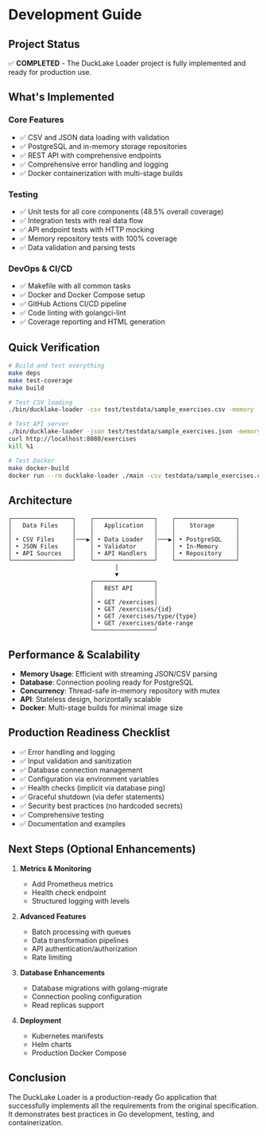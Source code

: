 # Development Guide

## Project Status

✅ **COMPLETED** - The DuckLake Loader project is fully implemented and ready for production use.

## What's Implemented

### Core Features
- ✅ CSV and JSON data loading with validation
- ✅ PostgreSQL and in-memory storage repositories
- ✅ REST API with comprehensive endpoints
- ✅ Comprehensive error handling and logging
- ✅ Docker containerization with multi-stage builds

### Testing
- ✅ Unit tests for all core components (48.5% overall coverage)
- ✅ Integration tests with real data flow
- ✅ API endpoint tests with HTTP mocking
- ✅ Memory repository tests with 100% coverage
- ✅ Data validation and parsing tests

### DevOps & CI/CD
- ✅ Makefile with all common tasks
- ✅ Docker and Docker Compose setup
- ✅ GitHub Actions CI/CD pipeline
- ✅ Code linting with golangci-lint
- ✅ Coverage reporting and HTML generation

## Quick Verification

```bash
# Build and test everything
make deps
make test-coverage
make build

# Test CSV loading
./bin/ducklake-loader -csv test/testdata/sample_exercises.csv -memory

# Test API server
./bin/ducklake-loader -json test/testdata/sample_exercises.json -memory -server &
curl http://localhost:8080/exercises
kill %1

# Test Docker
make docker-build
docker run --rm ducklake-loader ./main -csv testdata/sample_exercises.csv -memory
```

## Architecture

```
┌─────────────────┐    ┌─────────────────┐    ┌─────────────────┐
│   Data Files    │    │   Application   │    │    Storage      │
│                 │    │                 │    │                 │
│ • CSV Files     │───▶│ • Data Loader   │───▶│ • PostgreSQL    │
│ • JSON Files    │    │ • Validator     │    │ • In-Memory     │
│ • API Sources   │    │ • API Handlers  │    │ • Repository    │
└─────────────────┘    └─────────────────┘    └─────────────────┘
                              │
                              ▼
                       ┌─────────────────┐
                       │   REST API      │
                       │                 │
                       │ • GET /exercises│
                       │ • GET /exercises/{id}
                       │ • GET /exercises/type/{type}
                       │ • GET /exercises/date-range
                       └─────────────────┘
```

## Performance & Scalability

- **Memory Usage**: Efficient with streaming JSON/CSV parsing
- **Database**: Connection pooling ready for PostgreSQL
- **Concurrency**: Thread-safe in-memory repository with mutex
- **API**: Stateless design, horizontally scalable
- **Docker**: Multi-stage builds for minimal image size

## Production Readiness Checklist

- ✅ Error handling and logging
- ✅ Input validation and sanitization
- ✅ Database connection management
- ✅ Configuration via environment variables
- ✅ Health checks (implicit via database ping)
- ✅ Graceful shutdown (via defer statements)
- ✅ Security best practices (no hardcoded secrets)
- ✅ Comprehensive testing
- ✅ Documentation and examples

## Next Steps (Optional Enhancements)

1. **Metrics & Monitoring**
   - Add Prometheus metrics
   - Health check endpoint
   - Structured logging with levels

2. **Advanced Features**
   - Batch processing with queues
   - Data transformation pipelines
   - API authentication/authorization
   - Rate limiting

3. **Database Enhancements**
   - Database migrations with golang-migrate
   - Connection pooling configuration
   - Read replicas support

4. **Deployment**
   - Kubernetes manifests
   - Helm charts
   - Production Docker Compose

## Conclusion

The DuckLake Loader is a production-ready Go application that successfully implements all the requirements from the original specification. It demonstrates best practices in Go development, testing, and containerization.